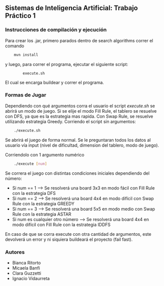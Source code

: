 ## Sistemas de Inteligencia Artificial: Trabajo Práctico 1

### Instrucciones de compilación y ejecución

Para crear los .jar, primero parados dentro de search algorithms correr el comando
```bash
    mvn install
```

y luego, para correr el programa, ejecutar el siguiente script:

```
        execute.sh
```
El cual se encarga buildear y correr el programa.

### Formas de Jugar
Dependiendo con qué argumentos corra el usuario el script *execute.sh* se abrirá un modo de juego. Si se elije el modo Fill Rule, el tablero se resuelve con DFS, ya que es la estrategia mas rapida. Con Swap Rule, se resuelve utilizando estrategia Greedy. Corriendo el script sin argumentos:
```bash
    ./execute.sh
```
Se abrirá el juego de forma normal. Se le preguntaran todos los datos al usuario vía input (nivel de dificultad, dimension del tablero, modo de juego).

Corriendolo con 1 argumento numérico

```bash
    ./execute [num]
```
Se correra el juego con distintas condiciones iniciales dependiendo del número:

- Si num == 1 --> Se resolverá una board 3x3 en modo fácil con Fill Rule con la estrategia DFS
- Si num == 2 --> Se resolverá una board 4x4 en modo difícil con Swap Rule con la estrategia GREEDY
- Si num == 3 --> Se resolverá una board 5x5 en modo medio con Swap Rule con la estrategia ASTAR
- Si num es cualquier otro número --> Se resolverá una board 4x4 en modo difícil con Fill Rule con la estrategia IDDFS

En caso de que se corra execute con otra cantidad de argumentos, este devolverá un error y ni siquiera buildeará el proyecto (fail fast).




### Autores

- Bianca Ritorto
- Micaela Banfi
- Clara Guzzetti
- Ignacio Vidaurreta
